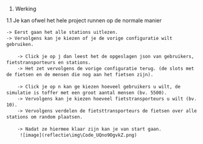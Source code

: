 1. Werking

1.1 Je kan ofwel het hele project runnen op de normale manier
    
	-> Eerst gaan het alle stations uitlezen.
	-> Vervolgens kan je kiezen of je de vorige configuratie wilt gebruiken.

	    -> Click je op j dan leest het de opgeslagen json van gebruikers, fietstransporteurs en stations.
		-> Het zet vervolgens de vorige configuratie terug. (de slots met de fietsen en de mensen die nog aan het fietsen zijn).

		-> Click je op n kan ge kiezen hoeveel gebruikers u wilt, de simulatie is toffer met een groot aantal mensen (bv. 5500).
		-> Vervolgens kan je kiezen hoeveel fietstransporteurs u wilt (bv. 10).
		-> Vervolgens verdelen de fietsttransporteurs de fietsen over alle stations om random plaatsen.

		-> Nadat ze hiermee klaar zijn kan je van start gaan.
		 ![image](reflectie\img\Code_UQno9OgvkZ.png)

